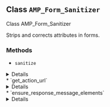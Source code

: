 ## Class `AMP_Form_Sanitizer`

Class AMP_Form_Sanitizer

Strips and corrects attributes in forms.

### Methods
* `sanitize`

<details>

```php
public sanitize()
```

Sanitize the &lt;form&gt; elements from the HTML contained in this instance&#039;s Dom\Document.


</details>
* `get_action_url`

<details>

```php
protected get_action_url( $action_url )
```

Get the action URL for the form element.


</details>
* `ensure_response_message_elements`

<details>

```php
public ensure_response_message_elements( $form )
```

Ensure that the form has a submit-success and submit-error element templates.


</details>
